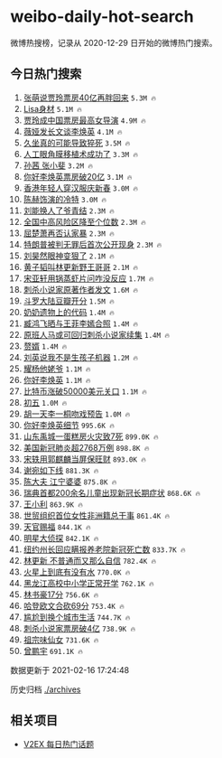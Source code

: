 # weibo-daily-hot-search

微博热搜榜，记录从 2020-12-29 日开始的微博热门搜索。

## 今日热门搜索

<!-- BEGIN -->

1. [张萌说贾玲票房40亿再胖回来](https://s.weibo.com/weibo?q=%23%E5%BC%A0%E8%90%8C%E8%AF%B4%E8%B4%BE%E7%8E%B2%E7%A5%A8%E6%88%BF40%E4%BA%BF%E5%86%8D%E8%83%96%E5%9B%9E%E6%9D%A5%23&Refer=top) `5.3M 🔥`
1. [Lisa身材](https://s.weibo.com/weibo?q=Lisa%E8%BA%AB%E6%9D%90&Refer=top) `5.1M 🔥`
1. [贾玲成中国票房最高女导演](https://s.weibo.com/weibo?q=%23%E8%B4%BE%E7%8E%B2%E6%88%90%E4%B8%AD%E5%9B%BD%E7%A5%A8%E6%88%BF%E6%9C%80%E9%AB%98%E5%A5%B3%E5%AF%BC%E6%BC%94%23&Refer=top) `4.9M 🔥`
1. [薇娅发长文谈李焕英](https://s.weibo.com/weibo?q=%23%E8%96%87%E5%A8%85%E5%8F%91%E9%95%BF%E6%96%87%E8%B0%88%E6%9D%8E%E7%84%95%E8%8B%B1%23&Refer=top) `4.1M 🔥`
1. [久坐真的可能导致猝死](https://s.weibo.com/weibo?q=%23%E4%B9%85%E5%9D%90%E7%9C%9F%E7%9A%84%E5%8F%AF%E8%83%BD%E5%AF%BC%E8%87%B4%E7%8C%9D%E6%AD%BB%23&Refer=top) `3.5M 🔥`
1. [人工眼角膜移植术成功了](https://s.weibo.com/weibo?q=%23%E4%BA%BA%E5%B7%A5%E7%9C%BC%E8%A7%92%E8%86%9C%E7%A7%BB%E6%A4%8D%E6%9C%AF%E6%88%90%E5%8A%9F%E4%BA%86%23&Refer=top) `3.3M 🔥`
1. [孙茜 张小斐](https://s.weibo.com/weibo?q=%E5%AD%99%E8%8C%9C%20%E5%BC%A0%E5%B0%8F%E6%96%90&Refer=top) `3.2M 🔥`
1. [你好李焕英票房破20亿](https://s.weibo.com/weibo?q=%23%E4%BD%A0%E5%A5%BD%E6%9D%8E%E7%84%95%E8%8B%B1%E7%A5%A8%E6%88%BF%E7%A0%B420%E4%BA%BF%23&Refer=top) `3.1M 🔥`
1. [香港年轻人穿汉服庆新春](https://s.weibo.com/weibo?q=%23%E9%A6%99%E6%B8%AF%E5%B9%B4%E8%BD%BB%E4%BA%BA%E7%A9%BF%E6%B1%89%E6%9C%8D%E5%BA%86%E6%96%B0%E6%98%A5%23&Refer=top) `3.0M 🔥`
1. [陈赫饰演的冷特](https://s.weibo.com/weibo?q=%E9%99%88%E8%B5%AB%E9%A5%B0%E6%BC%94%E7%9A%84%E5%86%B7%E7%89%B9&Refer=top) `3.0M 🔥`
1. [刘能换人了爷青结](https://s.weibo.com/weibo?q=%23%E5%88%98%E8%83%BD%E6%8D%A2%E4%BA%BA%E4%BA%86%E7%88%B7%E9%9D%92%E7%BB%93%23&Refer=top) `2.3M 🔥`
1. [全国中高风险区降至个位数](https://s.weibo.com/weibo?q=%23%E5%85%A8%E5%9B%BD%E4%B8%AD%E9%AB%98%E9%A3%8E%E9%99%A9%E5%8C%BA%E9%99%8D%E8%87%B3%E4%B8%AA%E4%BD%8D%E6%95%B0%23&Refer=top) `2.3M 🔥`
1. [屈楚萧再否认家暴](https://s.weibo.com/weibo?q=%23%E5%B1%88%E6%A5%9A%E8%90%A7%E5%86%8D%E5%90%A6%E8%AE%A4%E5%AE%B6%E6%9A%B4%23&Refer=top) `2.3M 🔥`
1. [特朗普被判无罪后首次公开现身](https://s.weibo.com/weibo?q=%23%E7%89%B9%E6%9C%97%E6%99%AE%E8%A2%AB%E5%88%A4%E6%97%A0%E7%BD%AA%E5%90%8E%E9%A6%96%E6%AC%A1%E5%85%AC%E5%BC%80%E7%8E%B0%E8%BA%AB%23&Refer=top) `2.3M 🔥`
1. [刘昊然眼神变狠了](https://s.weibo.com/weibo?q=%23%E5%88%98%E6%98%8A%E7%84%B6%E7%9C%BC%E7%A5%9E%E5%8F%98%E7%8B%A0%E4%BA%86%23&Refer=top) `2.1M 🔥`
1. [黄子韬叫林更新野王哥哥](https://s.weibo.com/weibo?q=%23%E9%BB%84%E5%AD%90%E9%9F%AC%E5%8F%AB%E6%9E%97%E6%9B%B4%E6%96%B0%E9%87%8E%E7%8E%8B%E5%93%A5%E5%93%A5%23&Refer=top) `2.1M 🔥`
1. [宋亚轩用锅蒸虾片问咋没反应](https://s.weibo.com/weibo?q=%23%E5%AE%8B%E4%BA%9A%E8%BD%A9%E7%94%A8%E9%94%85%E8%92%B8%E8%99%BE%E7%89%87%E9%97%AE%E5%92%8B%E6%B2%A1%E5%8F%8D%E5%BA%94%23&Refer=top) `1.7M 🔥`
1. [刺杀小说家原著作者发文](https://s.weibo.com/weibo?q=%E5%88%BA%E6%9D%80%E5%B0%8F%E8%AF%B4%E5%AE%B6%E5%8E%9F%E8%91%97%E4%BD%9C%E8%80%85%E5%8F%91%E6%96%87&Refer=top) `1.6M 🔥`
1. [斗罗大陆豆瓣开分](https://s.weibo.com/weibo?q=%23%E6%96%97%E7%BD%97%E5%A4%A7%E9%99%86%E8%B1%86%E7%93%A3%E5%BC%80%E5%88%86%23&Refer=top) `1.5M 🔥`
1. [奶奶遗物上的代码](https://s.weibo.com/weibo?q=%E5%A5%B6%E5%A5%B6%E9%81%97%E7%89%A9%E4%B8%8A%E7%9A%84%E4%BB%A3%E7%A0%81&Refer=top) `1.4M 🔥`
1. [臧鸿飞晒与王菲李嫣合照](https://s.weibo.com/weibo?q=%E8%87%A7%E9%B8%BF%E9%A3%9E%E6%99%92%E4%B8%8E%E7%8E%8B%E8%8F%B2%E6%9D%8E%E5%AB%A3%E5%90%88%E7%85%A7&Refer=top) `1.4M 🔥`
1. [原班人马或可回归刺杀小说家续集](https://s.weibo.com/weibo?q=%23%E5%8E%9F%E7%8F%AD%E4%BA%BA%E9%A9%AC%E6%88%96%E5%8F%AF%E5%9B%9E%E5%BD%92%E5%88%BA%E6%9D%80%E5%B0%8F%E8%AF%B4%E5%AE%B6%E7%BB%AD%E9%9B%86%23&Refer=top) `1.4M 🔥`
1. [赘婿](https://s.weibo.com/weibo?q=%E8%B5%98%E5%A9%BF&Refer=top) `1.4M 🔥`
1. [刘英说我不是生孩子机器](https://s.weibo.com/weibo?q=%23%E5%88%98%E8%8B%B1%E8%AF%B4%E6%88%91%E4%B8%8D%E6%98%AF%E7%94%9F%E5%AD%A9%E5%AD%90%E6%9C%BA%E5%99%A8%23&Refer=top) `1.2M 🔥`
1. [耀杨他姥爷](https://s.weibo.com/weibo?q=%E8%80%80%E6%9D%A8%E4%BB%96%E5%A7%A5%E7%88%B7&Refer=top) `1.1M 🔥`
1. [你好李焕英](https://s.weibo.com/weibo?q=%E4%BD%A0%E5%A5%BD%E6%9D%8E%E7%84%95%E8%8B%B1&Refer=top) `1.1M 🔥`
1. [比特币涨破50000美元关口](https://s.weibo.com/weibo?q=%23%E6%AF%94%E7%89%B9%E5%B8%81%E6%B6%A8%E7%A0%B450000%E7%BE%8E%E5%85%83%E5%85%B3%E5%8F%A3%23&Refer=top) `1.1M 🔥`
1. [初五](https://s.weibo.com/weibo?q=%E5%88%9D%E4%BA%94&Refer=top) `1.0M 🔥`
1. [胡一天李一桐吻戏预告](https://s.weibo.com/weibo?q=%23%E8%83%A1%E4%B8%80%E5%A4%A9%E6%9D%8E%E4%B8%80%E6%A1%90%E5%90%BB%E6%88%8F%E9%A2%84%E5%91%8A%23&Refer=top) `1.0M 🔥`
1. [你好李焕英细节](https://s.weibo.com/weibo?q=%E4%BD%A0%E5%A5%BD%E6%9D%8E%E7%84%95%E8%8B%B1%E7%BB%86%E8%8A%82&Refer=top) `995.6K 🔥`
1. [山东禹城一蛋糕房火灾致7死](https://s.weibo.com/weibo?q=%23%E5%B1%B1%E4%B8%9C%E7%A6%B9%E5%9F%8E%E4%B8%80%E8%9B%8B%E7%B3%95%E6%88%BF%E7%81%AB%E7%81%BE%E8%87%B47%E6%AD%BB%23&Refer=top) `899.0K 🔥`
1. [美国新冠肺炎超2768万例](https://s.weibo.com/weibo?q=%23%E7%BE%8E%E5%9B%BD%E6%96%B0%E5%86%A0%E8%82%BA%E7%82%8E%E8%B6%852768%E4%B8%87%E4%BE%8B%23&Refer=top) `898.8K 🔥`
1. [宋轶用郭麒麟当屏保旺财](https://s.weibo.com/weibo?q=%23%E5%AE%8B%E8%BD%B6%E7%94%A8%E9%83%AD%E9%BA%92%E9%BA%9F%E5%BD%93%E5%B1%8F%E4%BF%9D%E6%97%BA%E8%B4%A2%23&Refer=top) `893.0K 🔥`
1. [谢宛如下线](https://s.weibo.com/weibo?q=%23%E8%B0%A2%E5%AE%9B%E5%A6%82%E4%B8%8B%E7%BA%BF%23&Refer=top) `881.3K 🔥`
1. [陈大夫 江宁婆婆](https://s.weibo.com/weibo?q=%E9%99%88%E5%A4%A7%E5%A4%AB%20%E6%B1%9F%E5%AE%81%E5%A9%86%E5%A9%86&Refer=top) `875.8K 🔥`
1. [瑞典首都200余名儿童出现新冠长期症状](https://s.weibo.com/weibo?q=%23%E7%91%9E%E5%85%B8%E9%A6%96%E9%83%BD200%E4%BD%99%E5%90%8D%E5%84%BF%E7%AB%A5%E5%87%BA%E7%8E%B0%E6%96%B0%E5%86%A0%E9%95%BF%E6%9C%9F%E7%97%87%E7%8A%B6%23&Refer=top) `868.6K 🔥`
1. [王小利](https://s.weibo.com/weibo?q=%E7%8E%8B%E5%B0%8F%E5%88%A9&Refer=top) `863.9K 🔥`
1. [世贸组织首位女性非洲籍总干事](https://s.weibo.com/weibo?q=%E4%B8%96%E8%B4%B8%E7%BB%84%E7%BB%87%E9%A6%96%E4%BD%8D%E5%A5%B3%E6%80%A7%E9%9D%9E%E6%B4%B2%E7%B1%8D%E6%80%BB%E5%B9%B2%E4%BA%8B&Refer=top) `861.4K 🔥`
1. [天官赐福](https://s.weibo.com/weibo?q=%E5%A4%A9%E5%AE%98%E8%B5%90%E7%A6%8F&Refer=top) `844.1K 🔥`
1. [明星大侦探](https://s.weibo.com/weibo?q=%E6%98%8E%E6%98%9F%E5%A4%A7%E4%BE%A6%E6%8E%A2&Refer=top) `842.1K 🔥`
1. [纽约州长回应瞒报养老院新冠死亡数](https://s.weibo.com/weibo?q=%23%E7%BA%BD%E7%BA%A6%E5%B7%9E%E9%95%BF%E5%9B%9E%E5%BA%94%E7%9E%92%E6%8A%A5%E5%85%BB%E8%80%81%E9%99%A2%E6%96%B0%E5%86%A0%E6%AD%BB%E4%BA%A1%E6%95%B0%23&Refer=top) `833.7K 🔥`
1. [林更新 不普通而又那么自信](https://s.weibo.com/weibo?q=%E6%9E%97%E6%9B%B4%E6%96%B0%20%E4%B8%8D%E6%99%AE%E9%80%9A%E8%80%8C%E5%8F%88%E9%82%A3%E4%B9%88%E8%87%AA%E4%BF%A1&Refer=top) `782.4K 🔥`
1. [火星上到底有没有水](https://s.weibo.com/weibo?q=%23%E7%81%AB%E6%98%9F%E4%B8%8A%E5%88%B0%E5%BA%95%E6%9C%89%E6%B2%A1%E6%9C%89%E6%B0%B4%23&Refer=top) `770.0K 🔥`
1. [黑龙江高校中小学正常开学](https://s.weibo.com/weibo?q=%23%E9%BB%91%E9%BE%99%E6%B1%9F%E9%AB%98%E6%A0%A1%E4%B8%AD%E5%B0%8F%E5%AD%A6%E6%AD%A3%E5%B8%B8%E5%BC%80%E5%AD%A6%23&Refer=top) `762.1K 🔥`
1. [林书豪17分](https://s.weibo.com/weibo?q=%E6%9E%97%E4%B9%A6%E8%B1%AA17%E5%88%86&Refer=top) `756.6K 🔥`
1. [哈登欧文合砍69分](https://s.weibo.com/weibo?q=%E5%93%88%E7%99%BB%E6%AC%A7%E6%96%87%E5%90%88%E7%A0%8D69%E5%88%86&Refer=top) `753.4K 🔥`
1. [尴尬到换个城市生活](https://s.weibo.com/weibo?q=%23%E5%B0%B4%E5%B0%AC%E5%88%B0%E6%8D%A2%E4%B8%AA%E5%9F%8E%E5%B8%82%E7%94%9F%E6%B4%BB%23&Refer=top) `744.7K 🔥`
1. [刺杀小说家票房破4亿](https://s.weibo.com/weibo?q=%23%E5%88%BA%E6%9D%80%E5%B0%8F%E8%AF%B4%E5%AE%B6%E7%A5%A8%E6%88%BF%E7%A0%B44%E4%BA%BF%23&Refer=top) `738.9K 🔥`
1. [祖宗味仙女](https://s.weibo.com/weibo?q=%E7%A5%96%E5%AE%97%E5%91%B3%E4%BB%99%E5%A5%B3&Refer=top) `731.6K 🔥`
1. [曾鹏宇](https://s.weibo.com/weibo?q=%E6%9B%BE%E9%B9%8F%E5%AE%87&Refer=top) `691.1K 🔥`

数据更新于 2021-02-16 17:24:48

<!-- END -->

历史归档 [./archives](./archives)

## 相关项目

- [V2EX 每日热门话题](https://github.com/realLeonardo/v2ex-daily-hot-topic)
